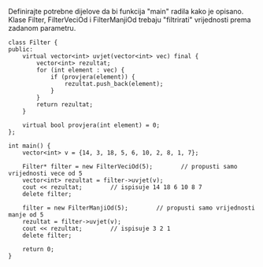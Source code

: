 Definirajte potrebne dijelove da bi funkcija "main" radila kako je opisano.
Klase Filter, FilterVeciOd i FilterManjiOd trebaju "filtrirati" vrijednosti
prema zadanom parametru.


```
class Filter {
public:
    virtual vector<int> uvjet(vector<int> vec) final {
        vector<int> rezultat;
        for (int element : vec) {
            if (provjera(element)) {
                rezultat.push_back(element);
            }
        }
        return rezultat;
    }

    virtual bool provjera(int element) = 0;
};

int main() {
    vector<int> v = {14, 3, 18, 5, 6, 10, 2, 8, 1, 7};

    Filter* filter = new FilterVeciOd(5);        // propusti samo vrijednosti vece od 5
    vector<int> rezultat = filter->uvjet(v);
    cout << rezultat;        // ispisuje 14 18 6 10 8 7
    delete filter;

    filter = new FilterManjiOd(5);        // propusti samo vrijednosti manje od 5
    rezultat = filter->uvjet(v);
    cout << rezultat;        // ispisuje 3 2 1
    delete filter;

    return 0;
}
